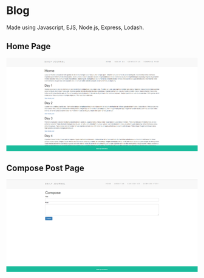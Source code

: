 # Blog
Made using Javascript, EJS, Node.js, Express, Lodash.
## Home Page
![Alt text](./github_images/home_page.png)
## Compose Post Page
![Alt text](./github_images/compose_post_page.png)
